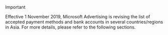 > [!IMPORTANT]
> Effective 1 November 2019, Microsoft Advertising is revising the list of accepted payment methods and bank accounts in several countries/regions in Asia. For more details, please refer to the following sections.


